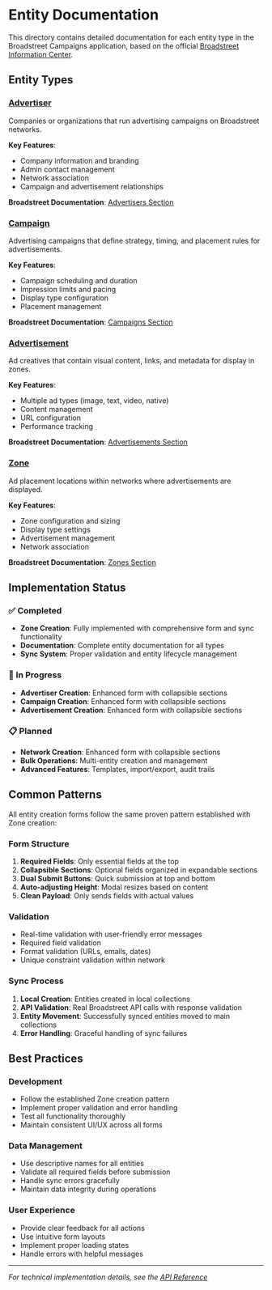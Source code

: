 # Entity Documentation

This directory contains detailed documentation for each entity type in the Broadstreet Campaigns application, based on the official [Broadstreet Information Center](https://information.broadstreetads.com/).

## Entity Types

### [Advertiser](./advertiser.md)
Companies or organizations that run advertising campaigns on Broadstreet networks.

**Key Features**:
- Company information and branding
- Admin contact management
- Network association
- Campaign and advertisement relationships

**Broadstreet Documentation**: [Advertisers Section](https://information.broadstreetads.com/)

### [Campaign](./campaign.md)
Advertising campaigns that define strategy, timing, and placement rules for advertisements.

**Key Features**:
- Campaign scheduling and duration
- Impression limits and pacing
- Display type configuration
- Placement management

**Broadstreet Documentation**: [Campaigns Section](https://information.broadstreetads.com/)

### [Advertisement](./advertisement.md)
Ad creatives that contain visual content, links, and metadata for display in zones.

**Key Features**:
- Multiple ad types (image, text, video, native)
- Content management
- URL configuration
- Performance tracking

**Broadstreet Documentation**: [Advertisements Section](https://information.broadstreetads.com/)

### [Zone](./zone.md)
Ad placement locations within networks where advertisements are displayed.

**Key Features**:
- Zone configuration and sizing
- Display type settings
- Advertisement management
- Network association

**Broadstreet Documentation**: [Zones Section](https://information.broadstreetads.com/)

## Implementation Status

### ✅ Completed
- **Zone Creation**: Fully implemented with comprehensive form and sync functionality
- **Documentation**: Complete entity documentation for all types
- **Sync System**: Proper validation and entity lifecycle management

### 🔄 In Progress
- **Advertiser Creation**: Enhanced form with collapsible sections
- **Campaign Creation**: Enhanced form with collapsible sections
- **Advertisement Creation**: Enhanced form with collapsible sections

### 📋 Planned
- **Network Creation**: Enhanced form with collapsible sections
- **Bulk Operations**: Multi-entity creation and management
- **Advanced Features**: Templates, import/export, audit trails

## Common Patterns

All entity creation forms follow the same proven pattern established with Zone creation:

### Form Structure
1. **Required Fields**: Only essential fields at the top
2. **Collapsible Sections**: Optional fields organized in expandable sections
3. **Dual Submit Buttons**: Quick submission at top and bottom
4. **Auto-adjusting Height**: Modal resizes based on content
5. **Clean Payload**: Only sends fields with actual values

### Validation
- Real-time validation with user-friendly error messages
- Required field validation
- Format validation (URLs, emails, dates)
- Unique constraint validation within network

### Sync Process
1. **Local Creation**: Entities created in local collections
2. **API Validation**: Real Broadstreet API calls with response validation
3. **Entity Movement**: Successfully synced entities moved to main collections
4. **Error Handling**: Graceful handling of sync failures

## Best Practices

### Development
- Follow the established Zone creation pattern
- Implement proper validation and error handling
- Test all functionality thoroughly
- Maintain consistent UI/UX across all forms

### Data Management
- Use descriptive names for all entities
- Validate all required fields before submission
- Handle sync errors gracefully
- Maintain data integrity during operations

### User Experience
- Provide clear feedback for all actions
- Use intuitive form layouts
- Implement proper loading states
- Handle errors with helpful messages

---

*For technical implementation details, see the [API Reference](../app-docs/api-reference.md)*
